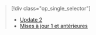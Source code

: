 > [!div class="op_single_selector"]
> * [Update 2](../articles/storsimple/storsimple-clone-volume-u2.md)
> * [Mises à jour 1 et antérieures](../articles/storsimple/storsimple-clone-volume.md)
> 
> 



<!--HONumber=Nov16_HO3-->



